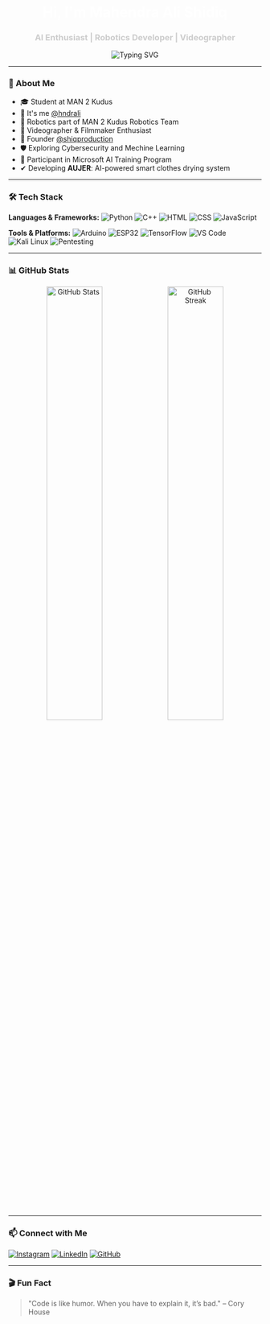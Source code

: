 <h1 align="center" style="color:#ffffff;">Hi, I'm Mahendra Ali Shidiq</h1>
<h3 align="center" style="color:#cccccc;">AI Enthusiast | Robotics Developer | Videographer</h3>

<p align="center">
  <img src="https://readme-typing-svg.demolab.com?font=Fira+Code&size=22&pause=1000&center=true&vCenter=true&width=500&lines=Welcome+to+my+GitHub+profile;Exploring+AI+and+Robotics;Capturing+moments+through+videography;Bring+Creativity+With+Technology" alt="Typing SVG" />
</p>

---

### 🧠 About Me

- 🎓 Student at MAN 2 Kudus
- 👤 It's me [@hndrali](https://instagram.com/hndrali)
- 🤖 Robotics part of MAN 2 Kudus Robotics Team 
- 🎥 Videographer & Filmmaker Enthusiast 
- 💼 Founder [@shiqproduction](https://instagram.com/shiqpro)
- 🛡️ Exploring Cybersecurity and Mechine Learning
- 🤝 Participant in Microsoft AI Training Program
- ✔ Developing **AUJER**: AI-powered smart clothes drying system
  
---

### 🛠️ Tech Stack

**Languages & Frameworks:**
![Python](https://img.shields.io/badge/Python-3776AB?style=flat-square&logo=python&logoColor=white)
![C++](https://img.shields.io/badge/C++-00599C?style=flat-square&logo=c%2B%2B&logoColor=white)
![HTML](https://img.shields.io/badge/HTML5-E34F26?style=flat-square&logo=html5&logoColor=white)
![CSS](https://img.shields.io/badge/CSS3-1572B6?style=flat-square&logo=css3&logoColor=white)
![JavaScript](https://img.shields.io/badge/JavaScript-F7DF1E?style=flat-square&logo=javascript&logoColor=black)

**Tools & Platforms:**
![Arduino](https://img.shields.io/badge/Arduino-00979D?style=flat-square&logo=arduino&logoColor=white)
![ESP32](https://img.shields.io/badge/ESP32-3C3C3C?style=flat-square&logo=espressif&logoColor=white)
![TensorFlow](https://img.shields.io/badge/TensorFlow-FF6F00?style=flat-square&logo=tensorflow&logoColor=white)
![VS Code](https://img.shields.io/badge/VSCode-007ACC?style=flat-square&logo=visual-studio-code&logoColor=white)
![Kali Linux](https://img.shields.io/badge/Kali_Linux-557C94?style=flat-square&logo=kalilinux&logoColor=white)
![Pentesting](https://img.shields.io/badge/Pentesting-E34C26?style=flat-square&logo=gnuprivacyguard&logoColor=white)

---

### 📊 GitHub Stats

<p align="center">
  <img src="https://github-readme-stats.vercel.app/api?username=hndrali&show_icons=true&theme=dracula" alt="GitHub Stats" width="47%"/>
  <img src="https://github-readme-streak-stats.herokuapp.com?user=hndrali&theme=dracula" alt="GitHub Streak" width="47%"/>
</p>

---

### 📫 Connect with Me

[![Instagram](https://img.shields.io/badge/@hndrali_-E4405F?style=flat-square&logo=instagram&logoColor=white)](https://instagram.com/hndrali_)
[![LinkedIn](https://img.shields.io/badge/LinkedIn-0077B5?style=flat-square&logo=linkedin&logoColor=white)](https://www.linkedin.com/in/hndrali)
[![GitHub](https://img.shields.io/github/followers/shiq29?label=GitHub&style=social)](https://github.com/hndrali)

---

### 🎬 Fun Fact

> "Code is like humor. When you have to explain it, it’s bad." – Cory House
